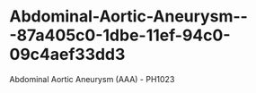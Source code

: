# Abdominal-Aortic-Aneurysm---87a405c0-1dbe-11ef-94c0-09c4aef33dd3
Abdominal Aortic Aneurysm (AAA) - PH1023
